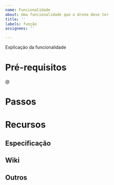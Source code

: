 ```yaml
---
name: Funcionalidade
about: Uma funcionalidade que o drone deve ter
title: ''
labels: função
assignees: ''

---
```


Explicação da funcionalidade

# Pré-requisitos
@

# Passos

# Recursos

## Especificação

## Wiki

## Outros
